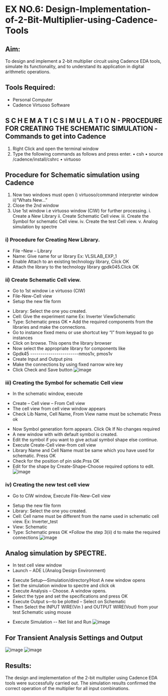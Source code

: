 # EX NO.6: Design-Implementation-of-2-Bit-Multiplier-using-Cadence-Tools
## Aim:
To design and implement a 2-bit multiplier circuit using Cadence EDA tools, simulate its functionality, and to understand its application in digital arithmetic operations.
## Tools Required:
*	Personal Computer
*	Cadence Virtuoso Software
## S C H E M A T I C S I M U L A T I O N - PROCEDURE FOR CREATING THE SCHEMATIC SIMULATION -Commands to get into Cadence
1.	Right Click and open the terminal window
2.	Type the following commands as follows and press enter.
•	csh
•	source /cadence/install/cshrc
•	virtuoso 
## Procedure for Schematic simulation using Cadence
1.	Now two windows must open i) virtuoso/command interpreter window ii)”Whats New…”
2.	Close the 2nd window
3.	Use 1st window i.e virtuoso window (CIW) for further processing.
i.	Create a New Library
ii.	Create Schematic Cell view.
iii.	Create the Symbol for schematic Cell view.
iv.	Create the test Cell view.
v.	Analog simulation by spectre
### i)	Procedure for Creating New Library.
*	File –New – Library
*	Name: Give name for ur library Ex: VLSILAB_EXP_1
*	Enable Attach to an existing technology library, Click OK
*	Attach the library to the technology library gpdk045.Click OK
### ii)	Create Schematic Cell view.
*	Go to 1st window i.e virtuoso (CIW)
*	File-New-Cell view
*	Setup the new file form
 -	Library: Select the one you created.
 -	Cell: Give the experiment name Ex: Inverter ViewSchematic
 -	Type: Schematic press OK
•	Add the required components from the libraries and make the connections.
 -	Go to instance fixed menu or use shortcut key “I” from keypad to go instances
 -	Click on browse. This opens the library browser
 -	Now select the appropriate library for components like 
 -	Gpdk45 ------------------------nmos1v, pmos1v
 -	Create Input and Output pins
 -	Make the connections by using fixed narrow wire key
 -	Click Check and Save button
![image](https://github.com/user-attachments/assets/7265612c-1281-41ee-9723-ab4bb43af475)
### iii)	Creating the Symbol for schematic Cell view
*	In the schematic window, execute 
 -	Create – Cell view – From Cell view
 -	The cell view from cell view window appears
 -	Check Lib Name, Cell Name, From View name must be schematic Press ok
*	Now Symbol generation form appears. Click Ok If No changes required
*	A new window with with default symbol is created.
*	Edit the symbol if you want to give actual symbol shape else continue.
*	Execute Create-Cell view-from cell view
*	Library Name and Cell Name must be same which you have used for schematic. Press OK
*	Check for the position of pin side.Prss OK
*	Edit for the shape by Create-Shape-Choose required options to edit.
![image](https://github.com/user-attachments/assets/472885a6-fb6a-49e0-a476-25aab10a3b58)
### iv)	Creating the new test cell view
*	Go to CIW window, Execute File-New-Cell view
 -	Setup the new file form
 -	Library: Select the one you created.
 -	Cell: Cell name must be different from the name used in schematic cell view. Ex: Inverter_test
 -	View: Schematic
 -	Type: Schematic press OK
*Follow the step 3(ii) d to make the required connections
![image](https://github.com/user-attachments/assets/c3d50e11-5bf2-4595-aa33-965f2f3df674)
## Analog simulation by SPECTRE.
*	In test cell view window
*	Launch – ADE L(Analog Design Environment)
 -	Execute Setup—Simulation/directory/Host A new window opens
 -	Set the simulation window to spectre and click ok
 -	Execute Analysis – Choose. A window opens.
 -	Select the type and set the specifications and press OK
 -	Execute Output s—to be plotted – Select on Schematic
 -	Then Select the INPUT WIRE(Vin ) and OUTPUT WIRE(Vout) from your test Schematic using mouse
*	Execute Simulation -- Net list and Run
![image](https://github.com/user-attachments/assets/252da2c7-e3e0-4114-ba07-500860aeb39b)
## For Transient Analysis Settings and Output
![image](https://github.com/user-attachments/assets/0b89dfcb-b2de-49f9-961f-8cd2bd1862e3)
![image](https://github.com/user-attachments/assets/b8b29c47-a732-4f27-b9cf-df9fbabff36a)
## Results:
The design and implementation of the 2-bit multiplier using Cadence EDA tools were successfully carried out. The simulation results confirmed the correct operation of the multiplier for all input combinations. 
